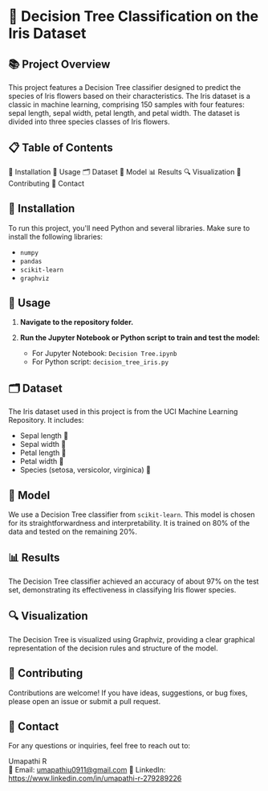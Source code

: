 # 🌸 Decision Tree Classification on the Iris Dataset

## 📚 Project Overview

This project features a Decision Tree classifier designed to predict the species of Iris flowers based on their characteristics. The Iris dataset is a classic in machine learning, comprising 150 samples with four features: sepal length, sepal width, petal length, and petal width. The dataset is divided into three species classes of Iris flowers.

## 📋 Table of Contents

🔧 Installation
🚀 Usage
🗂 Dataset
🤖 Model
📊 Results
🔍 Visualization
🤝 Contributing
📧 Contact

## 🔧 Installation

To run this project, you'll need Python and several libraries. Make sure to install the following libraries:

- `numpy`
- `pandas`
- `scikit-learn`
- `graphviz`

## 🚀 Usage

1. **Navigate to the repository folder.**

2. **Run the Jupyter Notebook or Python script to train and test the model:**

   - For Jupyter Notebook: `Decision Tree.ipynb`
   - For Python script: `decision_tree_iris.py`

## 🗂 Dataset

The Iris dataset used in this project is from the UCI Machine Learning Repository. It includes:

- Sepal length 🌱
- Sepal width 📏
- Petal length 🌷
- Petal width 📐
- Species (setosa, versicolor, virginica) 🌸

## 🤖 Model

We use a Decision Tree classifier from `scikit-learn`. This model is chosen for its straightforwardness and interpretability. It is trained on 80% of the data and tested on the remaining 20%.

## 📊 Results

The Decision Tree classifier achieved an accuracy of about 97% on the test set, demonstrating its effectiveness in classifying Iris flower species.

## 🔍 Visualization

The Decision Tree is visualized using Graphviz, providing a clear graphical representation of the decision rules and structure of the model.

## 🤝 Contributing

Contributions are welcome! If you have ideas, suggestions, or bug fixes, please open an issue or submit a pull request.

## 📧 Contact

For any questions or inquiries, feel free to reach out to:

Umapathi R  
📧 Email: umapathiu0911@gmail.com
🔗 LinkedIn: https://www.linkedin.com/in/umapathi-r-279289226

